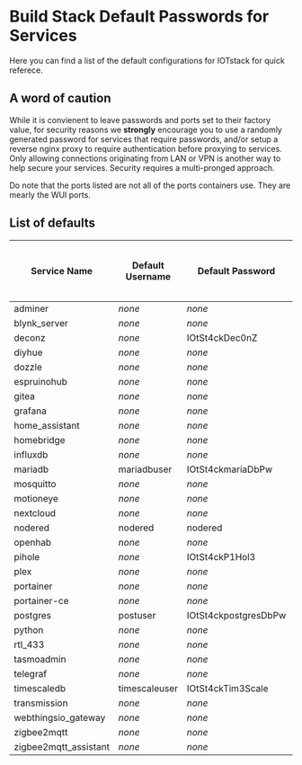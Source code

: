 # Build Stack Default Passwords for Services

Here you can find a list of the default configurations for IOTstack for quick referece.

## A word of caution
While it is convienent to leave passwords and ports set to their factory value, for security reasons we __strongly__ encourage you to use a randomly generated password for services that require passwords, and/or setup a reverse nginx proxy to require authentication before proxying to services. Only allowing connections originating from LAN or VPN is another way to help secure your services. Security requires a multi-pronged approach.

Do note that the ports listed are not all of the ports containers use. They are mearly the WUI ports.

## List of defaults

| Service Name   | Default Username | Default Password | Default External HTTP/S WUI Port | Multiple Passwords |
| -------------- | ---------------- | ---------------- | -------------------------------- | ------------------ |
| adminer        | *none*           | *none*     | 9080   | No |
| blynk_server   | *none*           | *none*     | 8180   | No |
| deconz         | *none*           | IOtSt4ckDec0nZ | 8090 | No |
| diyhue         | *none*           | *none*     | 8070   | No |
| dozzle         | *none*           | *none*     | 8889   | No |
| espruinohub    | *none*           | *none*     | *none* | No |
| gitea          | *none*           | *none*     | 7920   | No |
| grafana        | *none*           | *none*     | 3000   | No |
| home_assistant | *none*           | *none*     | 8123   | No |
| homebridge     | *none*           | *none*     | 4040   | No |
| influxdb       | *none*           | *none*     | *none* | Yes |
| mariadb        | mariadbuser      | IOtSt4ckmariaDbPw | *none* | Yes |
| mosquitto      | *none*           | *none*     | *none* | No |
| motioneye      | *none*           | *none*     | 8765   | No |
| nextcloud      | *none*           | *none*     | 9321   | No |
| nodered        | nodered          | nodered    | 1880   | No |
| openhab        | *none*           | *none*     | 4050   | No |
| pihole         | *none*           | IOtSt4ckP1Hol3 | 8089 | No |
| plex           | *none*           | *none*     | *none* | No |
| portainer      | *none*           | *none*     | 9002   | No |
| portainer-ce   | *none*           | *none*     | 9001   | No |
| postgres       | postuser         | IOtSt4ckpostgresDbPw   | *none* | Yes |
| python         | *none*           | *none*     | *none* | No |
| rtl_433        | *none*           | *none*     | *none* | No |
| tasmoadmin     | *none*           | *none*     | 8088   | No |
| telegraf       | *none*           | *none*     | *none* | No |
| timescaledb    | timescaleuser    | IOtSt4ckTim3Scale | *none* | No |
| transmission   | *none*           | *none*     | 9091   | No |
| webthingsio_gateway | *none*      | *none*     | 4060   | No |
| zigbee2mqtt    | *none*           | *none*     | *none* | No |
| zigbee2mqtt_assistant | *none*    | *none* | *none* | No |
